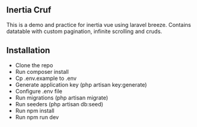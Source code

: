 ## Inertia Cruf

This is a demo and practice for inertia vue using laravel breeze. Contains datatable with custom pagination, infinite scrolling and cruds.

## Installation

-   Clone the repo
-   Run composer install
-   Cp .env.example to .env
-   Generate application key (php artisan key:generate)
-   Configure .env file
-   Run migrations (php artisan migrate)
-   Run seeders (php artisan db:seed)
-   Run npm install
-   Run npm run dev
